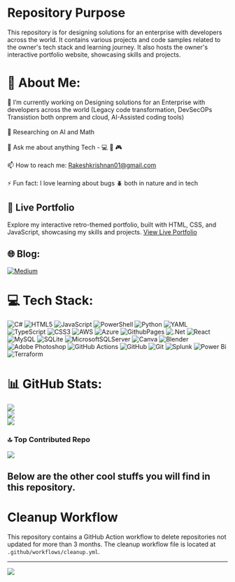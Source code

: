 # Repository Purpose
This repository is for designing solutions for an enterprise with developers across the world. It contains various projects and code samples related to the owner's tech stack and learning journey. It also hosts the owner's interactive portfolio website, showcasing skills and projects.

# 💫 About Me:
🔭 I’m currently working on Designing solutions for an Enterprise with developers across the world (Legacy code transformation, DevSecOPs Transistion both onprem and cloud, AI-Assisted coding tools)<br><br>🌱 Researching on AI and Math<br><br>💬 Ask me about anything Tech - 💻 💾 🎮<br><br>📫 How to reach me: Rakeshkrishnan01@gmail.com<br><br>⚡ Fun fact: I love learning about bugs 🪲 both in nature and in tech 

## 🚀 Live Portfolio
Explore my interactive retro-themed portfolio, built with HTML, CSS, and JavaScript, showcasing my skills and projects.
[View Live Portfolio](https://GH-user-001.github.io/)


## 🌐 Blog:
[![Medium](https://img.shields.io/badge/Medium-12100E?logo=medium&logoColor=white)](https://medium.com/@rakeshkrishnan01) 

# 💻 Tech Stack:
![C#](https://img.shields.io/badge/c%23-%23239120.svg?style=flat-square&logo=csharp&logoColor=white) ![HTML5](https://img.shields.io/badge/html5-%23E34F26.svg?style=flat-square&logo=html5&logoColor=white) ![JavaScript](https://img.shields.io/badge/javascript-%23323330.svg?style=flat-square&logo=javascript&logoColor=%23F7DF1E) ![PowerShell](https://img.shields.io/badge/PowerShell-%235391FE.svg?style=flat-square&logo=powershell&logoColor=white) ![Python](https://img.shields.io/badge/python-3670A0?style=flat-square&logo=python&logoColor=ffdd54) ![YAML](https://img.shields.io/badge/yaml-%23ffffff.svg?style=flat-square&logo=yaml&logoColor=151515) ![TypeScript](https://img.shields.io/badge/typescript-%23007ACC.svg?style=flat-square&logo=typescript&logoColor=white) ![CSS3](https://img.shields.io/badge/css3-%231572B6.svg?style=flat-square&logo=css3&logoColor=white) ![AWS](https://img.shields.io/badge/AWS-%23FF9900.svg?style=flat-square&logo=amazon-aws&logoColor=white) ![Azure](https://img.shields.io/badge/azure-%230072C6.svg?style=flat-square&logo=microsoftazure&logoColor=white) ![GithubPages](https://img.shields.io/badge/github%20pages-121013?style=flat-square&logo=github&logoColor=white) ![.Net](https://img.shields.io/badge/.NET-5C2D91?style=flat-square&logo=.net&logoColor=white) ![React](https://img.shields.io/badge/react-%2320232a.svg?style=flat-square&logo=react&logoColor=%2361DAFB) ![MySQL](https://img.shields.io/badge/mysql-4479A1.svg?style=flat-square&logo=mysql&logoColor=white) ![SQLite](https://img.shields.io/badge/sqlite-%2307405e.svg?style=flat-square&logo=sqlite&logoColor=white) ![MicrosoftSQLServer](https://img.shields.io/badge/Microsoft%20SQL%20Server-CC2927?style=flat-square&logo=microsoft%20sql%20server&logoColor=white) ![Canva](https://img.shields.io/badge/Canva-%2300C4CC.svg?style=flat-square&logo=Canva&logoColor=white) ![Blender](https://img.shields.io/badge/blender-%23F5792A.svg?style=flat-square&logo=blender&logoColor=white) ![Adobe Photoshop](https://img.shields.io/badge/adobe%20photoshop-%2331A8FF.svg?style=flat-square&logo=adobe%20photoshop&logoColor=white) ![GitHub Actions](https://img.shields.io/badge/github%20actions-%232671E5.svg?style=flat-square&logo=githubactions&logoColor=white) ![GitHub](https://img.shields.io/badge/github-%23121011.svg?style=flat-square&logo=github&logoColor=white) ![Git](https://img.shields.io/badge/git-%23F05033.svg?style=flat-square&logo=git&logoColor=white) ![Splunk](https://img.shields.io/badge/splunk-%23000000.svg?style=flat-square&logo=splunk&logoColor=white) ![Power Bi](https://img.shields.io/badge/power_bi-F2C811?style=flat-square&logo=powerbi&logoColor=black) ![Terraform](https://img.shields.io/badge/terraform-%235835CC.svg?style=flat-square&logo=terraform&logoColor=white)
# 📊 GitHub Stats:
![](https://github-readme-stats.vercel.app/api?username=GH-user-001&theme=merko&hide_border=false&include_all_commits=true&count_private=true)<br/>
![](https://github-readme-streak-stats.herokuapp.com/?user=GH-user-001&theme=merko&hide_border=false)<br/>
![](https://github-readme-stats.vercel.app/api/top-langs/?username=GH-user-001&theme=merko&hide_border=false&include_all_commits=true&count_private=true&layout=compact)

### 🔝 Top Contributed Repo
![](https://github-contributor-stats.vercel.app/api?username=GH-user-001&limit=5&theme=dark&combine_all_yearly_contributions=true)

## Below are the other cool stuffs you will find in this repository.
# Cleanup Workflow
This repository contains a GitHub Action workflow to delete repositories not updated for more than 3 months. The cleanup workflow file is located at `.github/workflows/cleanup.yml`.

---
[![](https://visitcount.itsvg.in/api?id=GH-user-001&icon=0&color=0)](https://visitcount.itsvg.in)

<!-- Proudly created with GPRM ( https://gprm.itsvg.in ) -->
